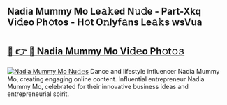 ## Nadia Mummy Mo Le𝚊𝚔ed N𝚞𝚍e - Part-Xkq Vi𝚍eo Ph𝚘tos - H𝚘t O𝚗lyf𝚊ns Le𝚊𝚔s wsVua

# <h2><a href="http://hf2smgm.feru.top/?c=Nadia+Mummy+Mo">🔗 👉 🔴 Nadia Mummy Mo Vi𝚍𝚎o Ph𝚘t𝚘𝚜</a></h2>

[![Nadia Mummy Mo Nu𝚍𝚎s](https://i.imgur.com/0TWrTi3.gif)](http://hf2smgm.feru.top/?c=Nadia+Mummy+Mo)
Dance and lifestyle influencer Nadia Mummy Mo, creating engaging online content. Influential entrepreneur Nadia Mummy Mo, celebrated for their innovative business ideas and entrepreneurial spirit. 
